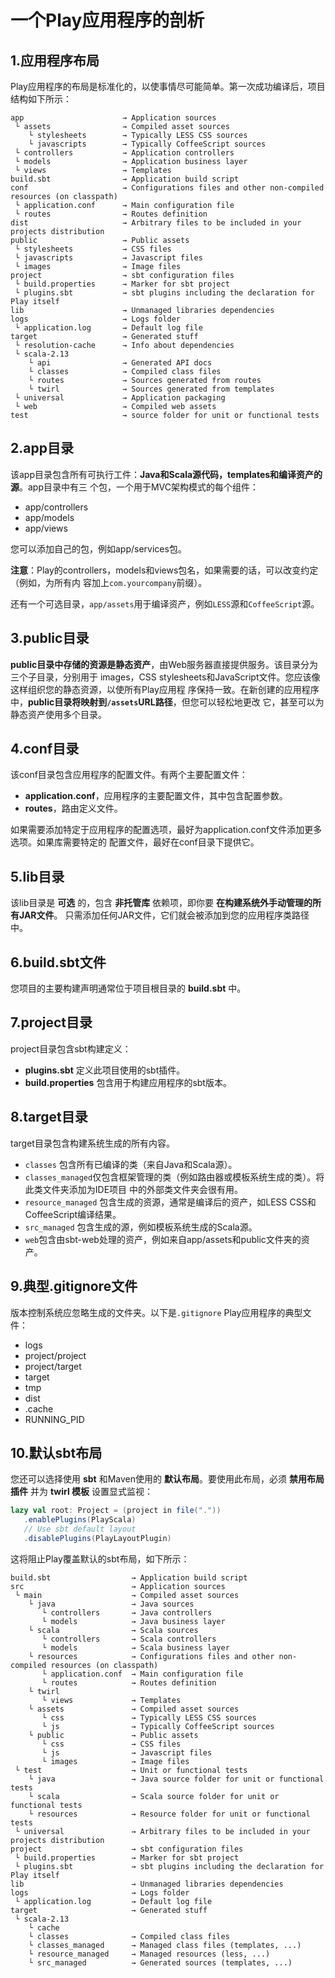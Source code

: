 一个Play应用程序的剖析
================================================================================
## 1.应用程序布局
Play应用程序的布局是标准化的，以使事情尽可能简单。第一次成功编译后，项目结构如下所示：
```
app                      → Application sources
 └ assets                → Compiled asset sources
    └ stylesheets        → Typically LESS CSS sources
    └ javascripts        → Typically CoffeeScript sources
 └ controllers           → Application controllers
 └ models                → Application business layer
 └ views                 → Templates
build.sbt                → Application build script
conf                     → Configurations files and other non-compiled resources (on classpath)
 └ application.conf      → Main configuration file
 └ routes                → Routes definition
dist                     → Arbitrary files to be included in your projects distribution
public                   → Public assets
 └ stylesheets           → CSS files
 └ javascripts           → Javascript files
 └ images                → Image files
project                  → sbt configuration files
 └ build.properties      → Marker for sbt project
 └ plugins.sbt           → sbt plugins including the declaration for Play itself
lib                      → Unmanaged libraries dependencies
logs                     → Logs folder
 └ application.log       → Default log file
target                   → Generated stuff
 └ resolution-cache      → Info about dependencies
 └ scala-2.13
    └ api                → Generated API docs
    └ classes            → Compiled class files
    └ routes             → Sources generated from routes
    └ twirl              → Sources generated from templates
 └ universal             → Application packaging
 └ web                   → Compiled web assets
test                     → source folder for unit or functional tests
```

## 2.app目录
该app目录包含所有可执行工件：**Java和Scala源代码，templates和编译资产的源**。app目录中有三
个包，一个用于MVC架构模式的每个组件：
+ app/controllers
+ app/models
+ app/views

您可以添加自己的包，例如app/services包。

**注意**：Play的controllers，models和views包名，如果需要的话，可以改变约定（例如，为所有内
容加上`com.yourcompany`前缀）。

还有一个可选目录，`app/assets`用于编译资产，例如`LESS`源和`CoffeeScript`源。

## 3.public目录
**public目录中存储的资源是静态资产**，由Web服务器直接提供服务。该目录分为三个子目录，分别用于
images，CSS stylesheets和JavaScript文件。您应该像这样组织您的静态资源，以使所有Play应用程
序保持一致。在新创建的应用程序中，**public目录将映射到`/assets`URL路径**，但您可以轻松地更改
它，甚至可以为静态资产使用多个目录。

## 4.conf目录
该conf目录包含应用程序的配置文件。有两个主要配置文件：
+ **application.conf**，应用程序的主要配置文件，其中包含配置参数。
+ **routes**，路由定义文件。

如果需要添加特定于应用程序的配置选项，最好为application.conf文件添加更多选项。如果库需要特定的
配置文件，最好在conf目录下提供它。

## 5.lib目录
该lib目录是 **可选** 的，包含 **非托管库** 依赖项，即你要 **在构建系统外手动管理的所有JAR文件**。
只需添加任何JAR文件，它们就会被添加到您的应用程序类路径中。

## 6.build.sbt文件
您项目的主要构建声明通常位于项目根目录的 **build.sbt** 中。 

## 7.project目录
project目录包含sbt构建定义：
+ **plugins.sbt**  定义此项目使用的sbt插件。
+ **build.properties** 包含用于构建应用程序的sbt版本。

## 8.target目录
target目录包含构建系统生成的所有内容。
+ `classes` 包含所有已编译的类（来自Java和Scala源）。
+ `classes_managed`仅包含框架管理的类（例如路由器或模板系统生成的类）。将此类文件夹添加为IDE项目
中的外部类文件夹会很有用。
+ `resource_managed` 包含生成的资源，通常是编译后的资产，如LESS CSS和CoffeeScript编译结果。
+ `src_managed` 包含生成的源，例如模板系统生成的Scala源。
+ `web`包含由sbt-web处理的资产，例如来自app/assets和public文件夹的资产。


## 9.典型.gitignore文件
版本控制系统应忽略生成的文件夹。以下是`.gitignore` Play应用程序的典型文件：
+ logs
+ project/project
+ project/target
+ target
+ tmp
+ dist
+ .cache
+ RUNNING_PID

## 10.默认sbt布局
您还可以选择使用 **sbt** 和Maven使用的 **默认布局**。要使用此布局，必须 **禁用布局插件** 并为 **twirl
模板** 设置显式监视：
```scala
lazy val root: Project = (project in file("."))
   .enablePlugins(PlayScala)
   // Use sbt default layout
   .disablePlugins(PlayLayoutPlugin)
```
这将阻止Play覆盖默认的sbt布局，如下所示：
```
build.sbt                  → Application build script
src                        → Application sources
 └ main                    → Compiled asset sources
    └ java                 → Java sources
       └ controllers       → Java controllers
       └ models            → Java business layer
    └ scala                → Scala sources
       └ controllers       → Scala controllers
       └ models            → Scala business layer
    └ resources            → Configurations files and other non-compiled resources (on classpath)
       └ application.conf  → Main configuration file
       └ routes            → Routes definition
    └ twirl
       └ views             → Templates
    └ assets               → Compiled asset sources
       └ css               → Typically LESS CSS sources
       └ js                → Typically CoffeeScript sources
    └ public               → Public assets
       └ css               → CSS files
       └ js                → Javascript files
       └ images            → Image files
 └ test                    → Unit or functional tests
    └ java                 → Java source folder for unit or functional tests
    └ scala                → Scala source folder for unit or functional tests
    └ resources            → Resource folder for unit or functional tests
 └ universal               → Arbitrary files to be included in your projects distribution
project                    → sbt configuration files
 └ build.properties        → Marker for sbt project
 └ plugins.sbt             → sbt plugins including the declaration for Play itself
lib                        → Unmanaged libraries dependencies
logs                       → Logs folder
 └ application.log         → Default log file
target                     → Generated stuff
 └ scala-2.13
    └ cache
    └ classes              → Compiled class files
    └ classes_managed      → Managed class files (templates, ...)
    └ resource_managed     → Managed resources (less, ...)
    └ src_managed          → Generated sources (templates, ...)
```